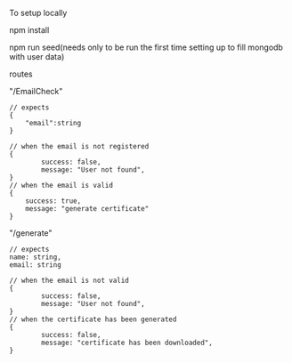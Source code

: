 
To setup locally

npm install

npm run seed(needs only to be run the first time setting up to fill mongodb with user data)

routes

"/EmailCheck"
```
// expects
{
    "email":string
}

// when the email is not registered
{
        success: false,
        message: "User not found",
}
// when the email is valid
{
    success: true,
    message: "generate certificate"
}
```

"/generate"
```
// expects
name: string,
email: string

// when the email is not valid
{
        success: false,
        message: "User not found",
}
// when the certificate has been generated
{
        success: false,
        message: "certificate has been downloaded",
}

```